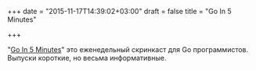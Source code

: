 +++
date = "2015-11-17T14:39:02+03:00"
draft = false
title = "Go In 5 Minutes"

+++

<p>&quot;<a href="http://www.goin5minutes.com/">Go In 5 Minutes</a>&quot; это еженедельный скринкаст для Go программистов. Выпуски короткие, но весьма информативные.</p>


